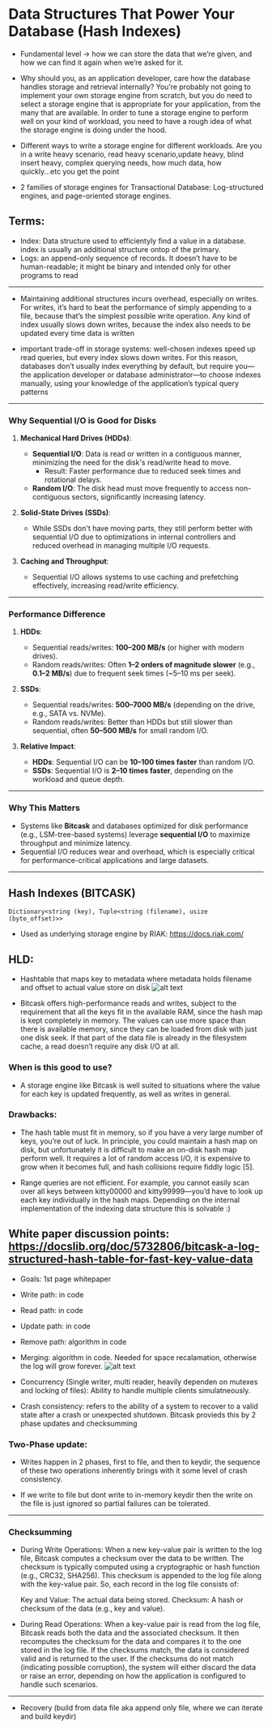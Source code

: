 # Data Structures That Power Your Database (Hash Indexes)

- Fundamental level ->  how we can store the data that we’re given, and how we can find it again when we’re asked for it.

- Why should you, as an application developer, care how the database handles storage and retrieval internally? You’re probably not going to implement your own storage engine from scratch, but you do need to select a storage engine that is appropriate for your application, from the many that are available. In order to tune a storage engine to perform well on your kind of workload, you need to have a rough idea of what the storage engine is doing under the hood.

- Different ways to write a storage engine for different workloads. Are you in a write heavy scenario, read heavy scenario,update heavy, blind insert heavy, complex querying needs, how much data, how quickly...etc you get the point

- 2 families of storage engines for Transactional Database: Log-structured engines, and page-oriented storage engines.

## Terms:
- Index: Data structure used to efficientyly find a value in a database. index is usually an additional structure ontop of the primary.
- Logs: an append-only sequence of records. It doesn’t have to be human-readable; it might be binary and intended only for other programs to read 

-------------

- Maintaining additional structures incurs overhead, especially on writes. For writes, it’s hard to beat the performance of simply appending to a file, because that’s the simplest possible write operation. Any kind of index usually slows down writes, because the index also needs to be updated every time data is written

- important trade-off in storage systems: well-chosen indexes speed up read queries, but every index slows down writes. For this reason, databases don’t usually index everything by default, but require you—the application developer or database administrator—to choose indexes manually, using your knowledge of the application’s typical query patterns

-----------

### Why Sequential I/O is Good for Disks
1. **Mechanical Hard Drives (HDDs)**:
   - **Sequential I/O**: Data is read or written in a contiguous manner, minimizing the need for the disk's read/write head to move.
     - Result: Faster performance due to reduced seek times and rotational delays.
   - **Random I/O**: The disk head must move frequently to access non-contiguous sectors, significantly increasing latency.

2. **Solid-State Drives (SSDs)**:
   - While SSDs don't have moving parts, they still perform better with sequential I/O due to optimizations in internal controllers and reduced overhead in managing multiple I/O requests.

3. **Caching and Throughput**:
   - Sequential I/O allows systems to use caching and prefetching effectively, increasing read/write efficiency.

---

### Performance Difference
1. **HDDs**:
   - Sequential reads/writes: **100–200 MB/s** (or higher with modern drives).
   - Random reads/writes: Often **1–2 orders of magnitude slower** (e.g., **0.1–2 MB/s**) due to frequent seek times (~5–10 ms per seek).

2. **SSDs**:
   - Sequential reads/writes: **500–7000 MB/s** (depending on the drive, e.g., SATA vs. NVMe).
   - Random reads/writes: Better than HDDs but still slower than sequential, often **50–500 MB/s** for small random I/O.

3. **Relative Impact**:
   - **HDDs**: Sequential I/O can be **10–100 times faster** than random I/O.
   - **SSDs**: Sequential I/O is **2–10 times faster**, depending on the workload and queue depth.

---

### Why This Matters
- Systems like **Bitcask** and databases optimized for disk performance (e.g., LSM-tree-based systems) leverage **sequential I/O** to maximize throughput and minimize latency.
- Sequential I/O reduces wear and overhead, which is especially critical for performance-critical applications and large datasets.

--------------

## Hash Indexes (BITCASK)
```
Dictionary<string (key), Tuple<string (filename), usize (byte_offset)>>
```

- Used as underlying storage engine by RIAK: https://docs.riak.com/

## HLD:
- Hashtable that maps key to metadata where metadata holds filename and offset to actual value store on disk
![alt text](image-10.png)

- Bitcask offers high-performance reads and writes, subject to the requirement that all the keys fit in the available RAM, since the hash map is kept completely in memory. The values can use more space than there is available memory, since they can be loaded from disk with just one disk seek. If that part of the data file is already in the filesystem cache, a read doesn’t require any disk I/O at all.

### When is this good to use?
- A storage engine like Bitcask is well suited to situations where the value for each key is updated frequently, as well as writes in general.

### Drawbacks:
- The hash table must fit in memory, so if you have a very large number of keys, you’re out of luck. In principle, you could maintain a hash map on disk, but unfortunately it is difficult to make an on-disk hash map perform well. It requires a lot of random access I/O, it is expensive to grow when it becomes full, and hash collisions require fiddly logic [5].

- Range queries are not efficient. For example, you cannot easily scan over all keys between kitty00000 and kitty99999—you’d have to look up each key individually in the hash maps. Depending on the internal implementation of the indexing data structure this is solvable :)

## White paper discussion points: https://docslib.org/doc/5732806/bitcask-a-log-structured-hash-table-for-fast-key-value-data

- Goals: 1st page whitepaper

- Write path: in code

- Read path: in code

- Update path: in code

- Remove path: algorithm in code

- Merging: algorithm in code. Needed for space recalamation, otherwise the log will grow forever.
![alt text](image-11.png)

- Concurrency (Single writer, multi reader, heavily dependen on mutexes and locking of files): Ability to handle multiple clients simulatneously.

- Crash consistency: refers to the ability of a system to recover to a valid state after a crash or unexpected shutdown. Bitcask provieds this by 2 phase updates and checksumming

### Two-Phase update:
- Writes happen in 2 phases, first to file, and then to keydir, the sequence of these two operations inherently brings with it some level of crash consistency.

- If we write to file but dont write to in-memory keydir then the write on the file is just ignored so partial failures can be tolerated.

----------

### Checksumming
- During Write Operations:
    When a new key-value pair is written to the log file, Bitcask computes a checksum over the data to be written.
    The checksum is typically computed using a cryptographic or hash function (e.g., CRC32, SHA256).
    This checksum is appended to the log file along with the key-value pair.
    So, each record in the log file consists of:

    Key and Value: The actual data being stored.
    Checksum: A hash or checksum of the data (e.g., key and value).

- During Read Operations:
    When a key-value pair is read from the log file, Bitcask reads both the data and the associated checksum.
    It then recomputes the checksum for the data and compares it to the one stored in the log file.
    If the checksums match, the data is considered valid and is returned to the user.
    If the checksums do not match (indicating possible corruption), the system will either discard the data or raise an error, depending on how the application is configured to handle such scenarios.
---
- Recovery (build from data file aka append only file, where we can iterate and build keydir)
